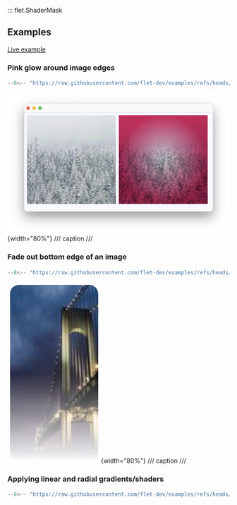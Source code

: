 ::: flet.ShaderMask

## Examples

[Live example](https://flet-controls-gallery.fly.dev/utility/shadermask)

### Pink glow around image edges

```python
--8<-- "https://raw.githubusercontent.com/flet-dev/examples/refs/heads/v1-docs/python/controls/shader-mask/pink-radial-glow.py"
```

![pink-radial-glow](https://raw.githubusercontent.com/flet-dev/examples/v1-docs/python/controls/shader-mask/media/pink-radial-glow.png){width="80%"}
/// caption
///


### Fade out bottom edge of an image

```python
--8<-- "https://raw.githubusercontent.com/flet-dev/examples/refs/heads/v1-docs/python/controls/shader-mask/fade-out-image-bottom.py"
```

![fade-out-image-bottom](https://raw.githubusercontent.com/flet-dev/examples/v1-docs/python/controls/shader-mask/media/fade-out-image-bottom.png){width="80%"}
/// caption
///

### Applying linear and radial gradients/shaders

```python
--8<-- "https://raw.githubusercontent.com/flet-dev/examples/refs/heads/v1-docs/python/controls/shader-mask/linear-and-radial-gradients.py"
```
